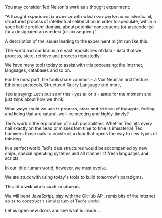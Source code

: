 You may consider Ted Nelson's work as a thought experiment: 

"A thought experiment is a device with which one performs an intentional, structured process of intellectual deliberation in order to speculate, within a specifiable problem domain, about potential consequents (or antecedents) for a designated antecedent (or consequent)" 

A description of the issues leading to the experiment might run like this:

The world and our brains are vast repositories of data - data that we process, store, retrieve and process repeatedly.

We have many tools today to assist with this processing: the Internet, languages, databases and so on.

For the most part, the tools share common  - a Von Neuman architecture, Ethernet protocols, Structured Query Language and more,

Ted is saying: Let's put all of this - yes all of it - aside for the moment and just think about how we think.

What ways could we use to process, store and retrieve of thoughts, feeling and being that are natural, well-connecting and highly-timely?

Ted's work is the exploration of such possibilities. Whether Ted hits every nail exactly on the head or misses fom time to time is immaterial. Ted hammers those nails to construct a door that opens the way to new types of thinking.

In a perfect world Ted's data structures would be accompanied by new chips, special operating systems and all manner of fresh languages and scripts.

In our little human world, however, we must evolve.

We are stuck with using today's tools to build tomorrow's paradigms.

This little web site is such an attempt.

We will bend JavaScript, play with the GitHub API, remix bits of the Internet so as to construct a simulacrum of Ted's world.

Let us open new doors and see what is inside...